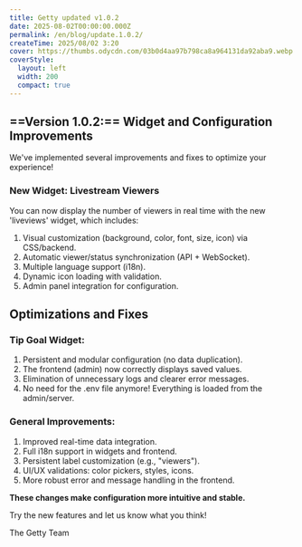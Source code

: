 ```yaml
---
title: Getty updated v1.0.2
date: 2025-08-02T00:00:00.000Z
permalink: /en/blog/update.1.0.2/
createTime: 2025/08/02 3:20
cover: https://thumbs.odycdn.com/03b0d4aa97b798ca8a964131da92aba9.webp
coverStyle:
  layout: left
  width: 200
  compact: true
---
```


## ==Version 1.0.2:== Widget and Configuration Improvements

We've implemented several improvements and fixes to optimize your experience!

### New Widget: Livestream Viewers

You can now display the number of viewers in real time with the new 'liveviews' widget, which includes:

1. Visual customization (background, color, font, size, icon) via CSS/backend.
2. Automatic viewer/status synchronization (API + WebSocket).
3. Multiple language support (i18n).
4. Dynamic icon loading with validation.
5. Admin panel integration for configuration.

## Optimizations and Fixes

### Tip Goal Widget:

1. Persistent and modular configuration (no data duplication).
2. The frontend (admin) now correctly displays saved values.
3. Elimination of unnecessary logs and clearer error messages.
4. No need for the .env file anymore! Everything is loaded from the admin/server.

### General Improvements:

1. Improved real-time data integration.
2. Full i18n support in widgets and frontend.
3. Persistent label customization (e.g., "viewers").
4. UI/UX validations: color pickers, styles, icons.
5. More robust error and message handling in the frontend.

**These changes make configuration more intuitive and stable.**

Try the new features and let us know what you think!

The Getty Team
